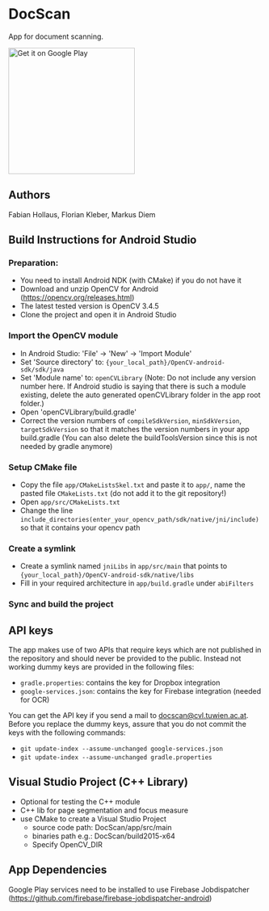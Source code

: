 # DocScan
App for document scanning.

<a href='https://play.google.com/store/apps/details?id=at.ac.tuwien.caa.docscan&pcampaignid=MKT-Other-global-all-co-prtnr-py-PartBadge-Mar2515-1'><img alt='Get it on Google Play' src='https://play.google.com/intl/en_us/badges/images/generic/en_badge_web_generic.png' width="250px"/></a>

## Authors
Fabian Hollaus,
Florian Kleber,
Markus Diem

## Build Instructions for Android Studio
### Preparation:
- You need to install Android NDK (with CMake) if you do not have it
- Download and unzip OpenCV for Android (https://opencv.org/releases.html)
- The latest tested version is OpenCV 3.4.5
- Clone the project and open it in Android Studio

### Import the OpenCV module
- In Android Studio: 'File' -> 'New' -> 'Import Module'
- Set 'Source directory' to: `{your_local_path}/OpenCV-android-sdk/sdk/java`
- Set 'Module name' to: `openCVLibrary` (Note: Do not include any version number here. If Android studio is saying that there is such a module existing, delete the auto generated openCVLibrary folder in the app root folder.)
- Open 'openCVLibrary/build.gradle'
- Correct the version numbers of `compileSdkVersion`, `minSdkVersion`, `targetSdkVersion` so that it matches the version numbers in your app build.gradle (You can also delete the buildToolsVersion since this is not needed by gradle anymore)

### Setup CMake file
- Copy the file `app/CMakeListsSkel.txt` and paste it to `app/`, name the pasted file `CMakeLists.txt` (do not add it to the git repository!)
- Open `app/src/CMakeLists.txt`
- Change the line `include_directories(enter_your_opencv_path/sdk/native/jni/include)` so that it contains your opencv path

### Create a symlink
- Create a symlink named `jniLibs` in `app/src/main` that points to `{your_local_path}/OpenCV-android-sdk/native/libs`
- Fill in your required architecture in `app/build.gradle` under `abiFilters`

### Sync and build the project

## API keys
The app makes use of two APIs that require keys which are not published in the repository and should never be provided to the public. Instead not working dummy keys are provided in the following files:
- `gradle.properties`: contains the key for Dropbox integration
- `google-services.json`: contains the key for Firebase integration (needed for OCR)

You can get the API key if you send a mail to docscan@cvl.tuwien.ac.at. Before you replace the dummy keys, assure that you do not commit the keys with the following commands:
- `git update-index --assume-unchanged google-services.json`
- `git update-index --assume-unchanged gradle.properties`

## Visual Studio Project (C++ Library)
- Optional for testing the C++ module
- C++ lib for page segmentation and focus measure
- use CMake to create a Visual Studio Project
  - source code path: DocScan/app/src/main
  - binaries path e.g.: DocScan/build2015-x64
  - Specify OpenCV_DIR

## App Dependencies
Google Play services need to be installed to use Firebase Jobdispatcher (https://github.com/firebase/firebase-jobdispatcher-android)

